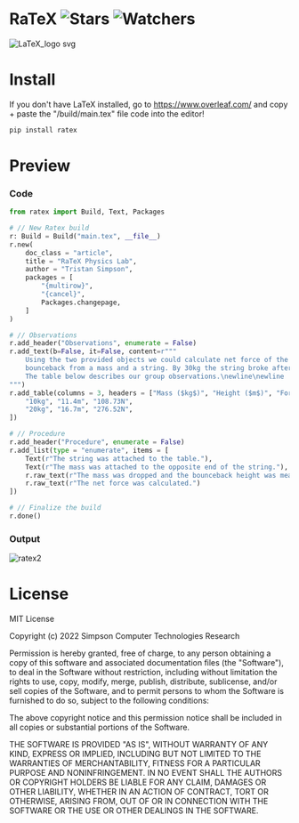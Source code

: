 # RaTeX ![Stars](https://img.shields.io/github/stars/realTristan/ratex?color=brightgreen) ![Watchers](https://img.shields.io/github/watchers/realTristan/ratex?label=Watchers)
![LaTeX_logo svg](https://user-images.githubusercontent.com/75189508/205514342-de019b59-ae1e-44a0-952e-02e289abf584.png)

# Install
If you don't have LaTeX installed, go to https://www.overleaf.com/ and copy + paste the "/build/main.tex" file code into the editor!
```py
pip install ratex
```

# Preview

<h3>Code</h3>

```py
from ratex import Build, Text, Packages

# // New Ratex build
r: Build = Build("main.tex", __file__)
r.new(
    doc_class = "article", 
    title = "RaTeX Physics Lab", 
    author = "Tristan Simpson",
    packages = [
        "{multirow}",
        "{cancel}",
        Packages.changepage,
    ]
)

# // Observations
r.add_header("Observations", enumerate = False)
r.add_text(b=False, it=False, content=r"""
    Using the two provided objects we could calculate net force of the 
    bounceback from a mass and a string. By 30kg the string broke after the mass was dropped. 
    The table below describes our group observations.\newline\newline
""")
r.add_table(columns = 3, headers = ["Mass ($kg$)", "Height ($m$)", "Force (N)"], data = [
    "10kg", "11.4m", "108.73N",
    "20kg", "16.7m", "276.52N",
])

# // Procedure
r.add_header("Procedure", enumerate = False)
r.add_list(type = "enumerate", items = [
    Text(r"The string was attached to the table."),
    Text(r"The mass was attached to the opposite end of the string."),
    r.raw_text(r"The mass was dropped and the bounceback height was measured."),
    r.raw_text(r"The net force was calculated.")
])

# // Finalize the build
r.done()
```

<h3>Output</h3>

![ratex2](https://user-images.githubusercontent.com/75189508/205525983-dcfbc5a0-1aa8-4180-8706-cdb778c22e63.png)

# License
MIT License

Copyright (c) 2022 Simpson Computer Technologies Research

Permission is hereby granted, free of charge, to any person obtaining a copy
of this software and associated documentation files (the "Software"), to deal
in the Software without restriction, including without limitation the rights
to use, copy, modify, merge, publish, distribute, sublicense, and/or sell
copies of the Software, and to permit persons to whom the Software is
furnished to do so, subject to the following conditions:

The above copyright notice and this permission notice shall be included in all
copies or substantial portions of the Software.

THE SOFTWARE IS PROVIDED "AS IS", WITHOUT WARRANTY OF ANY KIND, EXPRESS OR
IMPLIED, INCLUDING BUT NOT LIMITED TO THE WARRANTIES OF MERCHANTABILITY,
FITNESS FOR A PARTICULAR PURPOSE AND NONINFRINGEMENT. IN NO EVENT SHALL THE
AUTHORS OR COPYRIGHT HOLDERS BE LIABLE FOR ANY CLAIM, DAMAGES OR OTHER
LIABILITY, WHETHER IN AN ACTION OF CONTRACT, TORT OR OTHERWISE, ARISING FROM,
OUT OF OR IN CONNECTION WITH THE SOFTWARE OR THE USE OR OTHER DEALINGS IN THE
SOFTWARE.
